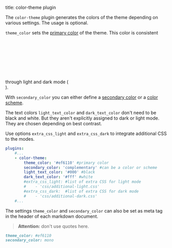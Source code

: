 title: color-theme plugin

The `color-theme` plugin generates the colors of the theme depending on various settings. The usage is optional.

`theme_color` sets the [primary color](primary/) of the theme. This color is consistent through light and dark mode (<svg class="svg-1em"><use xlink:href="#theme-toggle" /></svg>).

With `secondary_color` you can either define a [secondary color](secondary/) or a [color scheme](secondary/mono/).

The text colors `light_text_color` and `dark_text_color` don't need to be black and white.
But they aren't explicitly assigned to dark or light mode. They are chosen depending on best contrast.

Use options `extra_css_light` and `extra_css_dark` to integrate additional CSS to the modes.

```yaml
plugins:
    #...
    - color-theme:
        theme_color: '#ef6110' #primary color
        secondary_color: 'complementary' #can be a color or scheme
        light_text_color: '#000' #black
        dark_text_color: '#fff' #white
        #extra_css_light: #list of extra CSS for light mode
        #    - 'css/additional-light.css'
        #extra_css_dark:  #list of extra CSS for dark mode
        #    - 'css/additional-dark.css'
    #...
```

The settings `theme_color` and `secondary_color` can also be set as meta tag in the header of each markdown document.

> **Attention:** don't use quotes here.

```markdown
theme_color: #ef6110
secondary_color: mono
```
